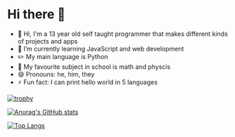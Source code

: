 # Hi there 👋

- 👋 Hi, I'm a 13 year old self taught programmer that makes different kinds of projects and apps
- 🌱 I’m currently learning JavaScript and web development
- ✏️ My main language is Python
- 📖 My favourite subject in school is math and physcis
- 😄 Pronouns: he, him, they
- ⚡ Fun fact: I can print hello world in 5 languages

[![trophy](https://github-profile-trophy.vercel.app/?username=callmetan7&theme=onedark&margin-w=5)](https://github.com/ryo-ma/github-profile-trophy)

[![Anurag's GitHub stats](https://github-readme-stats.vercel.app/api?username=callmetan7&theme=dracula&show_icons=true)](https://github.com/anuraghazra/github-readme-stats)

[![Top Langs](https://github-readme-stats.vercel.app/api/top-langs/?username=callmetan7&theme=dracula&layout=compact)](https://github.com/anuraghazra/github-readme-stats)
